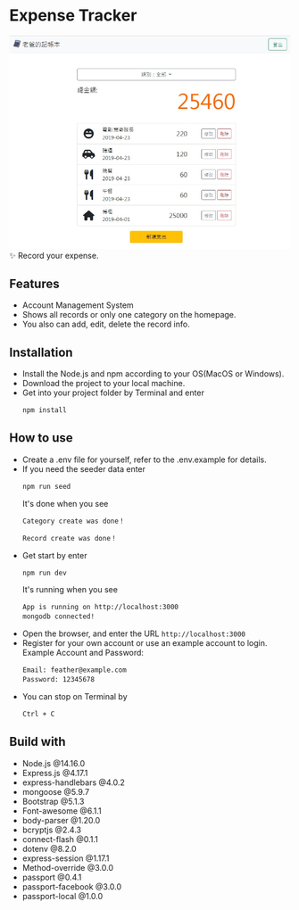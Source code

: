 # Expense Tracker
![ExpenseTracker.jpg](./ExpenseTracker.jpg)
<br>
:sparkles: Record your expense.  

## Features
* Account Management System
* Shows all records or only one category on the homepage.
* You also can add, edit, delete the record info.

## Installation
* Install the Node.js and npm according to your OS(MacOS or Windows).
* Download the project to your local machine.
* Get into your project folder by Terminal and enter
  ```bash
  npm install
  ```

## How to use
* Create a .env file for yourself, refer to the .env.example for details.
* If you need the seeder data enter
  ```bash
  npm run seed
  ```
  It's done when you see
  ```bash
  Category create was done！
  ```
  ```bash
  Record create was done！
  ```
* Get start by enter
  ```bash
  npm run dev
  ```
  It's running when you see
  ```bash
  App is running on http://localhost:3000
  mongodb connected!
  ```
* Open the browser, and enter the URL `http://localhost:3000`
* Register for your own account or use an example account to login.
  Example Account and Password:
  ```bash
  Email: feather@example.com
  Password: 12345678
  ```
* You can stop on Terminal by
  ```bash
  Ctrl + C
  ```

## Build with
* Node.js @14.16.0
* Express.js @4.17.1
* express-handlebars @4.0.2
* mongoose @5.9.7
* Bootstrap @5.1.3
* Font-awesome @6.1.1
* body-parser @1.20.0
* bcryptjs @2.4.3
* connect-flash @0.1.1
* dotenv @8.2.0
* express-session @1.17.1
* Method-override @3.0.0 
* passport @0.4.1
* passport-facebook @3.0.0
* passport-local @1.0.0
